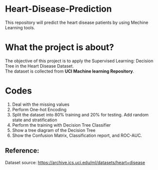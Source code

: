 # Heart-Disease-Prediction
This repository will predict the heart disease patients by using Mechine Learning tools.
# What the project is about?
The objective of this project is to apply the Supervised Learning: Decision Tree in the Heart Disease Dataset.
<br> The dataset is collected from __UCI Machine learning Repository__.
# Codes
1. Deal with the missing values
2. Perform One-hot Encoding
3. Split the dataset into 80% training and 20% for testing. Add random state and stratification
4. Perform the training with Decision Tree Classifier
5. Show a tree diagram of the Decision Tree
6. Show the Confusion Matrix, Classification report, and ROC-AUC.

## Reference:
Dataset source: https://archive.ics.uci.edu/ml/datasets/heart+disease
